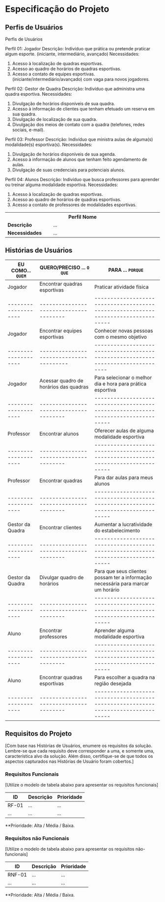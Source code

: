 # Especificação do Projeto

## Perfis de Usuários

Perfis de Usuários

Perfil 01: Jogador
Descrição:
Indivíduo que prática ou pretende praticar algum esporte. (iniciante, intermediário, avançado)
Necessidades:
1. Acesso à localização de quadras esportivas.
2. Acesso ao quadro de horários de quadras esportivas.
3. Acesso a contato de equipes esportivas. (iniciante/intermediário/avançado) com vaga para novos jogadores.


Perfil 02: Gestor de Quadra
Descrição:
Indivíduo que administra uma quadra esportiva. 
Necessidades:
1. Divulgação de horários disponíveis de sua quadra. 
2. Acesso à informação de clientes que tenham efetuado um reserva em sua quadra.
3. Divulgação de localização de sua quadra.
4. Divulgação dos meios de contato com a quadra (telefones, redes sociais, e-mail).

Perfil 03: Professor
Descrição:
Indivíduo que ministra aulas de alguma(s) modalidade(s) esportiva(s).
Necessidades:
1. Divulgação de horários disponíveis de sua agenda.
2. Acesso à informação de alunos que tenham feito agendamento de aulas.
3. Divulgação de suas credenciais para potenciais alunos.

Perfil 04: Alunos
Descrição:
Indivíduo que busca professores para aprender ou treinar alguma modalidade esportiva.
Necessidades:
1. Acesso à localização de quadras esportivas.
2. Acesso ao quadro de horários de quadras esportivas.
3. Acesso a contato de professores de modalidades esportivas.


<table>
<tbody>
<tr align=center>
<th colspan="2">Perfil Nome </th>
</tr>
<tr>
<td width="150px"><b>Descrição</b></td>
<td width="600px">...</td>
</tr>
<tr>
<td><b>Necessidades</b></td>
<td>...</td>
</tr>
</tbody>
</table>


## Histórias de Usuários


|EU COMO... `QUEM`   | QUERO/PRECISO ... `O QUE`            |PARA ... `PORQUE`                                                                |
|--------------------|--------------------------------------|---------------------------------------------------------------------------------|
| Jogador            | Encontrar quadras esportivas         | Praticar atividade física                                                       |
|--------------------|--------------------------------------|---------------------------------------------------------------------------------|
| Jogador            | Encontrar equipes esportivas         | Conhecer novas pessoas com o mesmo objetivo                                     |
|--------------------|---------------------------------------|--------------------------------------------------------------------------------|
| Jogador            | Acessar quadro de horários das quadras | Para selecionar o melhor dia e hora para prática esportiva                    |
|--------------------|--------------------------------------|---------------------------------------------------------------------------------|
| Professor          | Encontrar alunos                     | Oferecer aulas de alguma modalidade esportiva                                   |
|--------------------|--------------------------------------|---------------------------------------------------------------------------------|
| Professor          | Encontrar quadras                    | Para dar aulas para meus alunos                                                 |
|--------------------|--------------------------------------|---------------------------------------------------------------------------------|
| Gestor da Quadra   | Encontrar clientes                   | Aumentar a lucratividade do estabelecimento                                     |
|--------------------|--------------------------------------|---------------------------------------------------------------------------------|
| Gestor da Quadra   | Divulgar quadro de horários          | Para que seus clientes possam ter a informação necessária para marcar um horário|
|--------------------|--------------------------------------|---------------------------------------------------------------------------------|
| Aluno              | Encontrar professores                 | Aprender alguma modalidade esportiva                                           |
|--------------------|--------------------------------------|---------------------------------------------------------------------------------|
| Aluno              | Encontrar quadras esportivas         | Para escolher a quadra na região desejada                                       |
|--------------------|--------------------------------------|---------------------------------------------------------------------------------|

## Requisitos do Projeto

[Com base nas Histórias de Usuários, enumere os requisitos da solução. Lembre-se que cada requisito deve corresponder a uma, e somente uma, característica alvo da solução. Além disso, certifique-se de que todos os aspectos capturados nas Histórias de Usuário foram cobertos.]

### Requisitos Funcionais

[Utilize o modelo de tabela abaixo para apresentar os requisitos funcionais]

|ID    | Descrição                | Prioridade |
|-------|---------------------------------|----|
| RF-01 |  ...                    | ...   | 
|  ...  |  ...                    | ...   |

**Prioridade: Alta / Média / Baixa. 

### Requisitos não Funcionais

[Utilize o modelo de tabela abaixo para apresentar os requisitos não-funcionais]

|ID      | Descrição               |Prioridade |
|--------|-------------------------|----|
| RNF-01 |  ...                    | ...   | 
| ...    |  ...                    | ...   | 

**Prioridade: Alta / Média / Baixa. 

